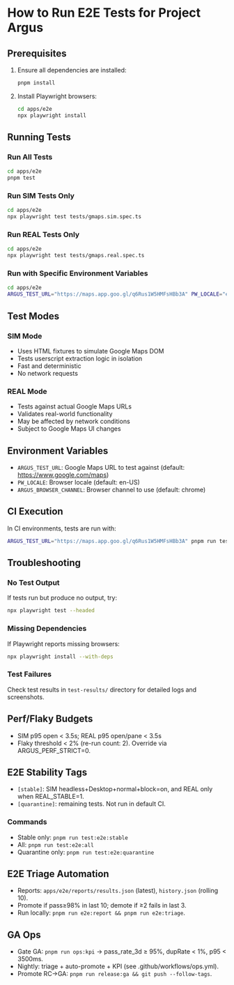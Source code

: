 # How to Run E2E Tests for Project Argus

## Prerequisites

1. Ensure all dependencies are installed:
   ```bash
   pnpm install
   ```

2. Install Playwright browsers:
   ```bash
   cd apps/e2e
   npx playwright install
   ```

## Running Tests

### Run All Tests
```bash
cd apps/e2e
pnpm test
```

### Run SIM Tests Only
```bash
cd apps/e2e
npx playwright test tests/gmaps.sim.spec.ts
```

### Run REAL Tests Only
```bash
cd apps/e2e
npx playwright test tests/gmaps.real.spec.ts
```

### Run with Specific Environment Variables
```bash
cd apps/e2e
ARGUS_TEST_URL="https://maps.app.goo.gl/q6Rus1W5HMFsHBb3A" PW_LOCALE="en-US" pnpm test
```

## Test Modes

### SIM Mode
- Uses HTML fixtures to simulate Google Maps DOM
- Tests userscript extraction logic in isolation
- Fast and deterministic
- No network requests

### REAL Mode
- Tests against actual Google Maps URLs
- Validates real-world functionality
- May be affected by network conditions
- Subject to Google Maps UI changes

## Environment Variables

- `ARGUS_TEST_URL`: Google Maps URL to test against (default: https://www.google.com/maps)
- `PW_LOCALE`: Browser locale (default: en-US)
- `ARGUS_BROWSER_CHANNEL`: Browser channel to use (default: chrome)

## CI Execution

In CI environments, tests are run with:
```bash
ARGUS_TEST_URL="https://maps.app.goo.gl/q6Rus1W5HMFsHBb3A" pnpm run test:e2e:ci
```

## Troubleshooting

### No Test Output
If tests run but produce no output, try:
```bash
npx playwright test --headed
```

### Missing Dependencies
If Playwright reports missing browsers:
```bash
npx playwright install --with-deps
```

### Test Failures
Check test results in `test-results/` directory for detailed logs and screenshots.

## Perf/Flaky Budgets
- SIM p95 open < 3.5s; REAL p95 open/pane < 3.5s
- Flaky threshold < 2% (re-run count: 2). Override via ARGUS_PERF_STRICT=0.

## E2E Stability Tags
- `[stable]`: SIM headless+Desktop+normal+block=on, and REAL only when REAL_STABLE=1.
- `[quarantine]`: remaining tests. Not run in default CI.

### Commands
- Stable only: `pnpm run test:e2e:stable`
- All: `pnpm run test:e2e:all`
- Quarantine only: `pnpm run test:e2e:quarantine`

## E2E Triage Automation
- Reports: `apps/e2e/reports/results.json` (latest), `history.json` (rolling 10).
- Promote if pass≥98% in last 10; demote if ≥2 fails in last 3.
- Run locally: `pnpm run e2e:report && pnpm run e2e:triage`.

## GA Ops
- Gate GA: `pnpm run ops:kpi` → pass_rate_3d ≥ 95%, dupRate < 1%, p95 < 3500ms.
- Nightly: triage + auto-promote + KPI (see .github/workflows/ops.yml).
- Promote RC→GA: `pnpm run release:ga && git push --follow-tags`.